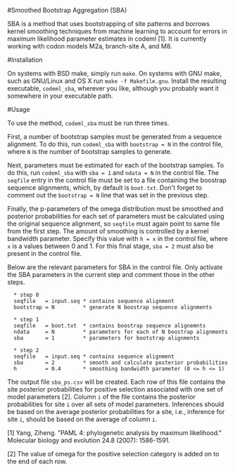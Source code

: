 #Smoothed Bootstrap Aggregation (SBA)

SBA is a method that uses bootstrapping of site patterns and borrows
kernel smoothing techniques from machine learning to account for
errors in maximum likelihood parameter estimates in codeml [1].  It is
currently working with codon models M2a, branch-site A, and M8.

#Installation

On systems with BSD make, simply run ```make```.  On systems with GNU
make, such as GNU/Linux and OS X run ```make -f Makefile.gnu```.
Install the resulting executable, ```codeml_sba```, wherever you like,
although you probably want it somewhere in your executable path.

#Usage

To use the method, ```codeml_sba``` must be run three times.

First, a number of bootstrap samples must be generated from a sequence
alignment.  To do this, run ```codeml_sba``` with ```bootstrap = N```
in the control file, where ```N``` is the number of bootstrap samples
to generate.

Next, parameters must be estimated for each of the bootstrap samples.
To do this, run ```codeml_sba``` with ```sba = 1``` and ```ndata =
N``` in the control file.  The ````seqfile```` entry in the control
file must be set to a file containing the boostrap sequence
alignments, which, by default is ```boot.txt```.  Don't forget to
comment out the ```bootstrap = N``` line that was set in the previous
step.

Finally, the p-parameters of the omega distribution must be smoothed
and posterior probabilities for each set of parameters must be
calculated using the original sequence alignment, so ````seqfile````
must again point to same file from the first step.  The amount of
smoothing is controlled by a kernel bandwidth parameter.  Specify this
value with ```h = x``` in the control file, where ```x``` is a values
between 0 and 1.  For this final stage, ```sba = 2``` must also be
present in the control file.

Below are the relevant parameters for SBA in the control file.  Only
activate the SBA parameters in the current step and comment those in the
other steps.

      * step 0
      seqfile   = input.seq * contains sequence alignment
      bootstrap = N         * generate N boostrap sequence alignments

      * step 1
      seqfile   = boot.txt  * contains boostrap sequence alignemnts
      ndata     = N         * parameters for each of N boostrap alignments
      sba       = 1         * parameters for bootstrap alignments

      * step 2
      seqfile   = input.seq * contains sequence alignment
      sba       = 2         * smooth and calculate posterior probabilities
      h         = 0.4       * smoothing bandwidth parameter (0 <= h <= 1)

The output file ```sba_ps.csv``` will be created.  Each row of this
file contains the site posterior probabilities for positive selection
associated with one set of model parameters [2].  Column ```i``` of
the file contains the posterior probabilities for site ```i``` over
all sets of model parameters.  Inferences should be based on the
average posterior probabilities for a site, i.e., inference for site
```i```, should be based on the average of column ```i```.

[1] Yang, Ziheng. "PAML 4: phylogenetic analysis by maximum
likelihood." Molecular biology and evolution 24.8 (2007): 1586-1591.

[2] The value of omega for the positive selection category is added on
to the end of each row.
